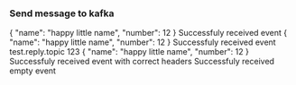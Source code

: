 ### Send message to kafka

<div print="true">
    <e:summary/>
    <e:example name="Send simple message to kafka">
        <e:when>
            <e:event-send topicName="test.produce.topic" key="messageKey">
                <value>
                {
                    "name": "happy little name",
                    "number": 12
                }
                </value>
            </e:event-send>
        </e:when>
        <e:then>
            <span c:assertTrue="hasReceivedSimpleEvent()">Successfuly received event</span>
        </e:then>
    </e:example>
    <e:example name="Send protobuf message to kafka">
        <e:when>
            <e:event-send topicName="test.produce.topic" key="messageKey">
                <value>
                    <protobuf class="com.adven.concordion.extensions.exam.kafka.protobuf.TestEntity$Entity">
                    {
                        "name": "happy little name",
                        "number": 12
                    }
                    </protobuf>
                </value>
            </e:event-send>
        </e:when>
        <e:then>
            <span c:assertTrue="hasReceivedProtobufEvent()">Successfuly received event</span>
        </e:then>
    </e:example>
    <e:example name="Send protobuf message with headers to kafka">
        <e:when>
            <e:event-send topicName="test.produce.topic" key="messageKey">
                <headers>
                    <replyToTopic>test.reply.topic</replyToTopic>
                    <correlationId>123</correlationId>
                </headers>
                <value>
                    <protobuf class="com.adven.concordion.extensions.exam.kafka.protobuf.TestEntity$Entity">
                    {
                        "name": "happy little name",
                        "number": 12
                    }
                    </protobuf>
                </value>
            </e:event-send>
        </e:when>
        <e:then>
            <span c:assertTrue="hasReceivedProtobufEventWithHeaders()">Successfuly received event with correct headers</span>
        </e:then>
    </e:example>
    <e:example name="Send empty event">
        <e:when>
            <e:event-send topicName="test.produce.topic"/>
        </e:when>
        <e:then>
            <span c:assertTrue="hasReceivedEventWithNoMessage()">Successfuly received empty event</span>
        </e:then>
    </e:example>
</div>    